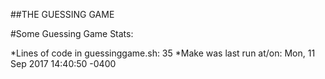 ##THE GUESSING GAME


#Some Guessing Game Stats:

*Lines of code in guessinggame.sh:
35
*Make was last run at/on:
Mon, 11 Sep 2017 14:40:50 -0400

